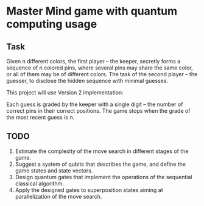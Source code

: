 # Master Mind game with quantum computing usage

## Task
Given n different colors, the first player – the keeper, secretly forms
a sequence of n colored pins, where several pins may share the same color, or all of them may be
of different colors. The task of the second player – the guesser, to disclose the hidden sequence
with minimal guesses.

This project will use Version 2 implementation:

Each guess is graded by the keeper with a single digit – the number of correct
pins in their correct positions. The game stops when the grade of the most recent guess is
n.

## TODO

1. Estimate the complexity of the move search in different stages of the game.
2. Suggest a system of qubits that describes the game, and define the game states and state
vectors.
3. Design quantum gates that implement the operations of the sequential classical algorithm.
4. Apply the designed gates to superposition states aiming at parallelization of the move
search.
